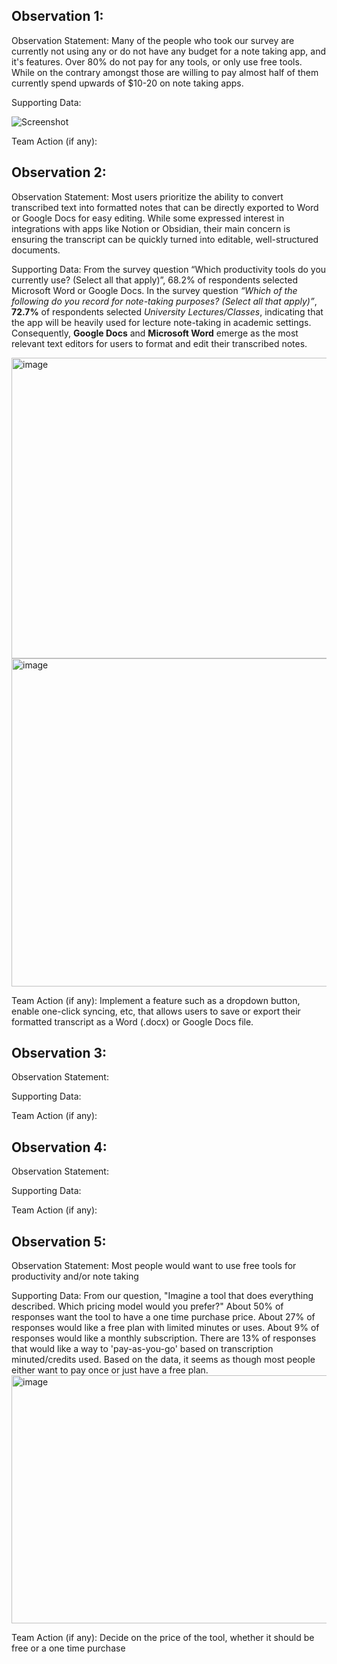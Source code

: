 ## Observation 1:

Observation Statement: Many of the people who took our survey are currently not using any or do not have any budget for a note taking app, and it's features. Over 80% do not pay for any tools, or only use free tools. While on the contrary amongst those are willing to pay almost half of them currently spend upwards of $10-20 on note taking apps. 

Supporting Data:

![Screenshot](https://drive.google.com/uc?export=view&id=1nmZl12kcOgqpyR3IKLZsVExIGFAnK2hv)

Team Action (if any): 



## Observation 2:

Observation Statement:
Most users prioritize the ability to convert transcribed text into formatted notes that can be directly exported to Word or Google Docs for easy editing. While some expressed interest in integrations with apps like Notion or Obsidian, their main concern is ensuring the transcript can be quickly turned into editable, well-structured documents.

Supporting Data:
From the survey question “Which productivity tools do you currently use? (Select all that apply)”, 68.2% of respondents selected Microsoft Word or Google Docs. In the survey question *“Which of the following do you record for note-taking purposes? (Select all that apply)”*, **72.7%** of respondents selected *University Lectures/Classes*, indicating that the app will be heavily used for lecture note-taking in academic settings. Consequently, **Google Docs** and **Microsoft Word** emerge as the most relevant text editors for users to format and edit their transcribed notes.

<img width="1105" height="481" alt="image" src="https://github.com/user-attachments/assets/bcef7897-2ca2-476a-90a8-67a0af199891" />
<img width="1218" height="525" alt="image" src="https://github.com/user-attachments/assets/de386b11-09d3-4222-8a67-23a150ce9a7e" />




Team Action (if any):
Implement a feature such as a dropdown button, enable one-click syncing, etc, that allows users to save or export their formatted transcript as a Word (.docx) or Google Docs file.


## Observation 3:

Observation Statement:

Supporting Data:

Team Action (if any):




## Observation 4:

Observation Statement:

Supporting Data:

Team Action (if any):




## Observation 5:

Observation Statement: Most people would want to use free tools for productivity and/or note taking

Supporting Data: From our question, "Imagine a tool that does everything described. Which pricing model would you prefer?" About 50% of responses want the tool to have a one time purchase price. About 27% of responses would like a free plan with limited minutes or uses. About 9% of responses would like a monthly subscription. There are 13% of responses that would like a way to 'pay-as-you-go' based on transcription minuted/credits used. Based on the data, it seems as though most people either want to pay once or just have a free plan.
<img width="866" height="397" alt="image" src="https://github.com/user-attachments/assets/90b232f6-538c-4c2d-818f-fea0fe99079e" />

Team Action (if any): Decide on the price of the tool, whether it should be free or a one time purchase
